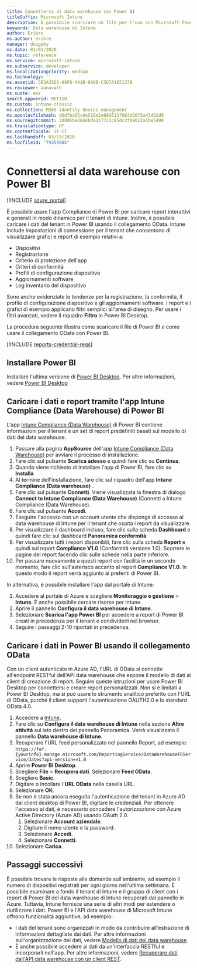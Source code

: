 ```yaml
---
title: Connettersi al data warehouse con Power BI
titleSuffix: Microsoft Intune
description: È possibile scaricare un file per l'uso con Microsoft Power BI che consente di caricare report interattivi, generati in modo dinamico per il tenant di Microsoft Intune.
keywords: Data warehouse di Intune
author: Erikre
ms.author: erikre
manager: dougeby
ms.date: 01/03/2020
ms.topic: reference
ms.service: microsoft-intune
ms.subservice: developer
ms.localizationpriority: medium
ms.technology: ''
ms.assetid: 5E5A35D3-88F8-441B-8A0B-C5D7A1E5137B
ms.reviewer: aanavath
ms.suite: ems
search.appverid: MET150
ms.custom: intune-classic
ms.collection: M365-identity-device-management
ms.openlocfilehash: d6dfba55c8e516e2e689513f063d56f5a43d52d9
ms.sourcegitcommit: 3d895be2844bda2177c2c85dc2f09612a1be5490
ms.translationtype: HT
ms.contentlocale: it-IT
ms.lasthandoff: 03/13/2020
ms.locfileid: "79359885"
---
```

# <a name="connect-to-the-data-warehouse-with-power-bi"></a>Connettersi al data warehouse con Power BI

[!INCLUDE [azure_portal](../includes/azure_portal.md)]

È possibile usare l'app Compliance di Power BI per caricare report interattivi e generati in modo dinamico per il tenant di Intune. Inoltre, è possibile caricare i dati del tenant in Power BI usando il collegamento OData. Intune include impostazioni di connessione per il tenant che consentono di visualizzare grafici e report di esempio relativi a:  

- Dispositivi
- Registrazione
- Criterio di protezione dell'app
- Criteri di conformità
- Profili di configurazione dispositivo
- Aggiornamenti software
- Log inventario del dispositivo

Sono anche evidenziate le tendenze per la registrazione, la conformità, il profilo di configurazione dispositivo e gli aggiornamenti software. I report e i grafici di esempio applicano filtri semplici all'area di disegno. Per usare i filtri avanzati, vedere il riquadro **Filtro** in Power BI Desktop.

La procedura seguente illustra come scaricare il file di Power BI e come usare il collegamento OData con Power BI.

[!INCLUDE [reports-credential-reqs](../includes/reports-credential-reqs.md)]

## <a name="install-power-bi"></a>Installare Power BI

Installare l'ultima versione di [Power BI Desktop](https://aka.ms/intune/datawarehouseapi/installpowerbi). Per altre informazioni, vedere [Power BI Desktop](https://powerbi.microsoft.com/desktop)

## <a name="load-the-data-and-reports-using-the-power-bi-intune-compliance-data-warehouse-app"></a>Caricare i dati e report tramite l'app Intune Compliance (Data Warehouse) di Power BI

L'app [Intune Compliance (Data Warehouse)](https://aka.ms/intune/datawarehouseapi/getpowerbiapp) di Power BI contiene informazioni per il tenant e un set di report predefiniti basati sul modello di dati del data warehouse.

1. Passare alla pagina **AppSource** dell'app [Intune Compliance (Data Warehouse)](https://aka.ms/intune/datawarehouseapi/getpowerbiapp) per avviare il processo di installazione.
2. Fare clic sul pulsante **Scarica adesso** e quindi fare clic su **Continua**.
3. Quando viene richiesto di installare l'app di Power BI, fare clic su **Installa**.
4. Al termine dell'installazione, fare clic sul riquadro dell'app **Intune Compliance (Data warehouse)** .
5. Fare clic sul pulsante **Connetti**. Viene visualizzata la finestra di dialogo **Connect to Intune Compliance (Data Warehouse)** (Connetti a Intune Compliance (Data Warehouse).
6. Fare clic sul pulsante **Accedi**.
7. Eseguire l'accesso con un account utente che disponga di accesso al data warehouse di Intune per il tenant che ospita i report da visualizzare.
8. Per visualizzare il dashboard incluso, fare clic sulla scheda **Dashboard** e quindi fare clic sul dashboard **Panoramica conformità**.
9. Per visualizzare tutti i report disponibili, fare clic sulla scheda **Report** e quindi sul report **Compliance V1.0** (Conformità versione 1.0). Scorrere le pagine del report facendo clic sulle schede nella parte inferiore.
10. Per passare nuovamente a questi report con facilità in un secondo momento, fare clic sull'asterisco accanto al report **Compliance V1.0**. In questo modo il report verrà aggiunto ai preferiti di Power BI.

In alternativa, è possibile installare l'app dal portale di Intune:

1. Accedere al portale di Azure e scegliere **Monitoraggio e gestione** > **Intune**. È anche possibile cercare risorse per Intune.
2. Aprire il pannello **Configura il data warehouse di Intune**.
3. Selezionare **Scarica l'app Power BI** per accedere a report di Power BI creati in precedenza per il tenant e condividerli nel browser.
4. Seguire i passaggi 2-10 riportati in precedenza.

## <a name="load-the-data-in-power-bi-using-the-odata-link"></a>Caricare i dati in Power BI usando il collegamento OData

Con un client autenticato in Azure AD, l'URL di OData si connette all'endpoint RESTful dell'API data warehouse che espone il modello di dati al client di creazione di report. Seguire queste istruzioni per usare Power BI Desktop per connettersi e creare report personalizzati. Non si è limitati a Power BI Desktop, ma si può usare lo strumento analitico preferito con l'URL di OData, purché il client supporti l'autenticazione OAUTH2.0 e lo standard OData 4.0.

1. Accedere a [Intune](https://go.microsoft.com/fwlink/?linkid=2090973).
2. Fare clic su **Configura il data warehouse di Intune** nella sezione **Altre attività** sul lato destro del pannello Panoramica. Verrà visualizzato il pannello **Data warehouse di Intune**.
3. Recuperare l'URL feed personalizzato nel pannello Report, ad esempio:<br>
    `https://fef.{yourinfo}.manage.microsoft.com/ReportingService/DataWarehouseFEService/dates?api-version=v1.0`
4. Aprire **Power BI Desktop**.
5. Scegliere **File** > **Recupera dati**. Selezionare **Feed OData**.
6. Scegliere **Basic**.
7. Digitare o incollare l'**URL OData** nella casella URL.
8. Selezionare **OK**.
9. Se non è stata ancora eseguita l'autenticazione del tenant in Azure AD dal client desktop di Power BI, digitare le credenziali. Per ottenere l'accesso ai dati, è necessario concedere l'autorizzazione con Azure Active Directory (Azure AD) usando OAuth 2.0.  
    1. Selezionare **Account aziendale**.  
    2. Digitare il nome utente e la password.  
    3. Selezionare **Accedi**.  
    4. Selezionare **Connetti**.  
10. Selezionare **Carica**.

## <a name="next-steps"></a>Passaggi successivi

È possibile trovare le risposte alle domande sull'ambiente, ad esempio il numero di dispositivi registrati per ogni giorno nell'ultima settimana. È possibile esaminare a fondo il tenant di Intune e il gruppo di client con i report di Power BI del data warehouse di Intune recuperati dal pannello in Azure. Tuttavia, Intune fornisce una serie di altri modi per estendere o riutilizzare i dati. Power BI e l'API data warehouse di Microsoft Intune offrono funzionalità aggiuntive, ad esempio:

<!-- - You can use Power BI Desktop to create additional report types with your data. For example, you could create a custom chart representing the ratio of device manufactures in your enterprise. For more information about creating custom reports with Power BI and the Intune Data Warehouse, see `BLOG POST ON POWER BI`. -->
- I dati del tenant sono organizzati in modo da contribuire all'estrazione di informazioni dettagliate dai dati. Per altre informazioni sull'organizzazione dei dati, vedere [Modello di dati del data warehouse](reports-ref-data-model.md).
- È anche possibile accedere ai dati da un'interfaccia RESTful e incorporarli nell'app. Per altre informazioni, vedere [Recuperare dati dall'API data warehouse con un client REST](reports-proc-data-rest.md).
